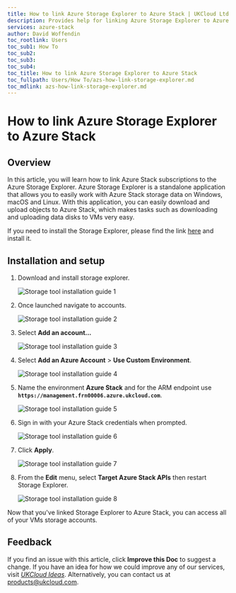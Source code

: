```yaml
---
title: How to link Azure Storage Explorer to Azure Stack | UKCloud Ltd
description: Provides help for linking Azure Storage Explorer to Azure Stack
services: azure-stack
author: David Woffendin
toc_rootlink: Users
toc_sub1: How To
toc_sub2:
toc_sub3:
toc_sub4:
toc_title: How to link Azure Storage Explorer to Azure Stack
toc_fullpath: Users/How To/azs-how-link-storage-explorer.md
toc_mdlink: azs-how-link-storage-explorer.md
---
```


# How to link Azure Storage Explorer to Azure Stack

## Overview

In this article, you will learn how to link Azure Stack subscriptions to the Azure Storage Explorer. Azure Storage Explorer is a standalone application that allows you to easily work with Azure Stack storage data on Windows, macOS and Linux. With this application, you can easily download and upload objects to Azure Stack, which makes tasks such as downloading and uploading data disks to VMs very easy.

If you need to install the Storage Explorer, please find the link [here](https://azure.microsoft.com/en-us/features/storage-explorer/) and install it.

## Installation and setup

1. Download and install storage explorer.

    ![Storage tool installation guide 1](images/azs-browser-storage-tool-download.png)

2. Once launched navigate to accounts.

     ![Storage tool installation guide 2](images/azs-installation-storage-tool-1.png)

3. Select **Add an account...**

    ![Storage tool installation guide 3](images/azs-installation-storage-tool-2.png)

4. Select **Add an Azure Account** > **Use Custom Environment**.

    ![Storage tool installation guide 4](images/azs-installation-storage-tool-3.png)

5. Name the environment **Azure Stack** and for the ARM endpoint use **`https://management.frn00006.azure.ukcloud.com`**.

    ![Storage tool installation guide 5](images/azs-installation-storage-tool-4.png)

6. Sign in with your Azure Stack credentials when prompted.

    ![Storage tool installation guide 6](images/azs-installation-storage-tool-5.png)

7. Click **Apply**.

    ![Storage tool installation guide 7](images/azs-installation-storage-tool-6.png)

8. From the **Edit** menu, select **Target Azure Stack APIs** then restart Storage Explorer.

    ![Storage tool installation guide 8](images/azs-installation-storage-tool-7.png)

Now that you've linked Storage Explorer to Azure Stack, you can access all of your VMs storage accounts.

## Feedback

 If you find an issue with this article, click **Improve this Doc** to suggest a change. If you have an idea for how we could improve any of our services, visit [*UKCloud Ideas*](https://ideas.ukcloud.com). Alternatively, you can contact us at <products@ukcloud.com>.